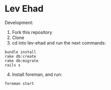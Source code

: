 Lev Ehad
========


Development:
1. Fork this repository
2. Clone
3. cd into lev-ehad and run the next commands:
```
bundle install
rake db:create
rake db:migrate
rails s
```
4. Install foreman, and run:
```
foreman start
```



